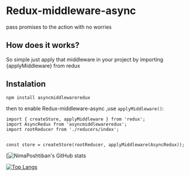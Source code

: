 # Redux-middleware-async
pass promises to the action with no worries 
## How does it works?
So simple just apply that middleware in your project by importing {applyMiddleware} from redux

## Instalation
```
npm install asyncmiddlewareredux
```
then to enable Redux-middleware-async ,use <a>```applyMiddleware()```</a>:
```
import { createStore, applyMiddleware } from 'redux';
import AsyncRedux from 'asyncmiddlewareredux';
import rootReducer from './reducers/index';


const store = createStore(rootReducer, applyMiddleware(AsyncRedux));
```
[![NimaPoshtiban's GitHub stats](https://github-readme-stats.vercel.app/api?username=nimaposhtiban&show_icons=true&theme=dark)

[![Top Langs](https://github-readme-stats.vercel.app/api/top-langs/?username=nimaposhtiban)](https://github.com/NimaPoshtiban/Redux-middleware-async)
